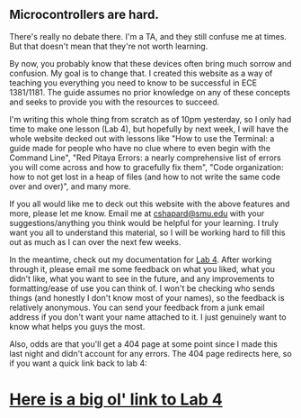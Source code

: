 ## Microcontrollers are hard.
There's really no debate there. I'm a TA, and they still confuse me at times. But that doesn't mean that they're not worth learning.

By now, you probably know that these devices often bring much sorrow and confusion. My goal is to change that. I created this website as a way of teaching you everything you need to know to be successful in ECE 1381/1181. The guide assumes no prior knowledge on any of these concepts and seeks to provide you with the resources to succeed.

I'm writing this whole thing from scratch as of 10pm yesterday, so I only had time to make one lesson (Lab 4), but hopefully by next week, I will have the whole website decked out with lessons like "How to use the Terminal: a guide made for people who have no clue where to even begin with the Command Line", "Red Pitaya Errors: a nearly comprehensive list of errors you will come across and how to gracefully fix them", "Code organization: how to not get lost in a heap of files (and how to not write the same code over and over)", and many more.

If you all would like me to deck out this website with the above features and more, please let me know. Email me at cshapard@smu.edu with your suggestions/anything you think would be helpful for your learning. I truly want you all to understand this material, so I will be working hard to fill this out as much as I can over the next few weeks.

In the meantime, check out my documentation for [Lab 4](Lab4). After working through it, please email me some feedback on what you liked, what you didn't like, what you want to see in the future, and any improvements to formatting/ease of use you can think of. I won't be checking who sends things (and honestly I don't know most of your names), so the feedback is relatively anonymous. You can send your feedback from a junk email address if you don't want your name attached to it. I just genuinely want to know what helps you guys the most.

Also, odds are that you'll get a 404 page at some point since I made this last night and didn't account for any errors. The 404 page redirects here, so if you want a quick link back to lab 4:

# [Here is a big ol' link to Lab 4](https://www.coopshap.com/ECE1181/Lab4)

